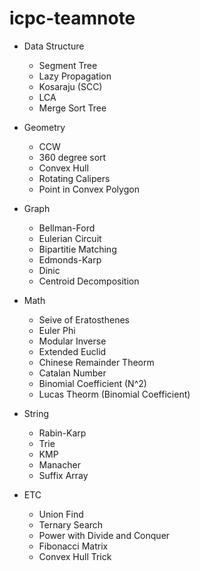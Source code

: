 # icpc-teamnote

* Data Structure
	* Segment Tree
	* Lazy Propagation
	* Kosaraju (SCC)
	* LCA
	* Merge Sort Tree

* Geometry
  	* CCW
	* 360 degree sort
	* Convex Hull
	* Rotating Calipers
	* Point in Convex Polygon

* Graph
	* Bellman-Ford
	* Eulerian Circuit
	* Bipartitie Matching
	* Edmonds-Karp
	* Dinic
 	* Centroid Decomposition	 

* Math
  	* Seive of Eratosthenes
	* Euler Phi
	* Modular Inverse
	* Extended Euclid
	* Chinese Remainder Theorm 
	* Catalan Number
	* Binomial Coefficient (N^2)
	* Lucas Theorm (Binomial Coefficient)

* String
	* Rabin-Karp
	* Trie
	* KMP
	* Manacher
	* Suffix Array

* ETC
 	* Union Find
	* Ternary Search
	* Power with Divide and Conquer
	* Fibonacci Matrix
	* Convex Hull Trick
